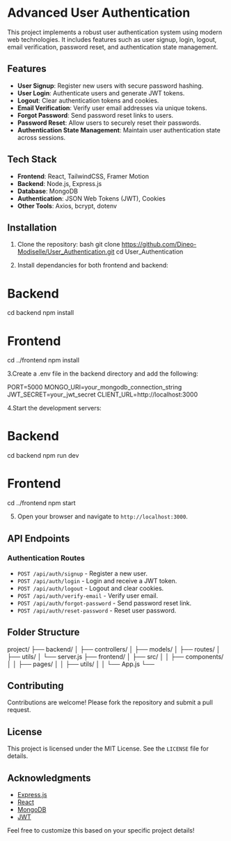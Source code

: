 # Advanced User Authentication

This project implements a robust user authentication system using modern web technologies. It includes features such as user signup, login, logout, email verification, password reset, and authentication state management.

## Features

- **User Signup**: Register new users with secure password hashing.
- **User Login**: Authenticate users and generate JWT tokens.
- **Logout**: Clear authentication tokens and cookies.
- **Email Verification**: Verify user email addresses via unique tokens.
- **Forgot Password**: Send password reset links to users.
- **Password Reset**: Allow users to securely reset their passwords.
- **Authentication State Management**: Maintain user authentication state across sessions.

## Tech Stack

- **Frontend**: React, TailwindCSS, Framer Motion
- **Backend**: Node.js, Express.js
- **Database**: MongoDB
- **Authentication**: JSON Web Tokens (JWT), Cookies
- **Other Tools**: Axios, bcrypt, dotenv

## Installation

1. Clone the repository:
   bash
   git clone https://github.com/Dineo-Modiselle/User_Authentication.git
   cd User_Authentication

2. Install dependancies for both frontend and backend:

# Backend

cd backend
npm install

# Frontend

cd ../frontend
npm install

3.Create a .env file in the backend directory and add the following:

PORT=5000
MONGO_URI=your_mongodb_connection_string
JWT_SECRET=your_jwt_secret
CLIENT_URL=http://localhost:3000

4.Start the development servers:

# Backend

cd backend
npm run dev

# Frontend

cd ../frontend
npm start

5. Open your browser and navigate to `http://localhost:3000`.

## API Endpoints

### Authentication Routes

- `POST /api/auth/signup` - Register a new user.
- `POST /api/auth/login` - Login and receive a JWT token.
- `POST /api/auth/logout` - Logout and clear cookies.
- `POST /api/auth/verify-email` - Verify user email.
- `POST /api/auth/forgot-password` - Send password reset link.
- `POST /api/auth/reset-password` - Reset user password.

## Folder Structure

project/
├── backend/
│ ├── controllers/
│ ├── models/
│ ├── routes/
│ ├── utils/
│ └── server.js
├── frontend/
│ ├── src/
│ │ ├── components/
│ │ ├── pages/
│ │ ├── utils/
│ │ └── App.js
└──

## Contributing

Contributions are welcome! Please fork the repository and submit a pull request.

## License

This project is licensed under the MIT License. See the `LICENSE` file for details.

## Acknowledgments

- [Express.js](https://expressjs.com/)
- [React](https://reactjs.org/)
- [MongoDB](https://www.mongodb.com/)
- [JWT](https://jwt.io/)

Feel free to customize this based on your specific project details!
